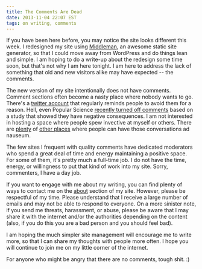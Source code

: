 ```yaml
---
title: The Comments Are Dead
date: 2013-11-04 22:07 EST
tags: on writing, comments
---
```


If you have been here before, you may notice the site looks different this week.
I redesigned my site using [Middleman](http://middlemanapp.com/), an awesome
static site generator, so that
I could move away from WordPress and do things lean and simple. I am hoping to do
a write-up about the redesign some time soon, but that's not why I am here tonight.
I am here to address the lack of something that old and new visitors alike may have
expected -- the comments.

The new version of my site intentionally does not have comments.
Comment sections often become a nasty place where nobody wants to go. There's
a [twitter account](https://twitter.com/AvoidComments) that regularly
reminds people to avoid them for a reason. Hell, even Popular Science
[recently turned off comments](http://www.popsci.com/science/article/2013-09/why-were-shutting-our-comments)
based on a study that showed they have negative consequences.
I am not interested in hosting a space where people spew invective at myself or
others. There are [plenty](http://www.reddit.com/)
of [other places](https://news.ycombinator.com/) where
people can have those conversations ad nauseum.

The few sites I frequent with quality comments
have dedicated moderators who spend a great deal of time and energy maintaining
a positive space. For some of them, it's pretty much a full-time job. I do not
have the time, energy, or willingness to put that kind of work into my site.
Sorry, commenters, I have a day job.

If you want to engage with me about my writing, you can find plenty of ways
to contact me on the [about](/about.html) section of my site. However, please
be respectful of my time. Please understand that I receive a large number of
emails and may not be able to respond to everyone. On a more sinister note,
if you send me threats, harassment, or abuse, please be aware that I may share
it with the internet and/or the authorities depending on the content (also, if you
do this you are a bad person and you should feel bad).

I am hoping the much simpler site management will encourage me to write more, so
that I can share my thoughts with people more often. I hope you will continue to join me on
my little corner of the internet.

For anyone who might be angry that there are no comments, tough shit. :)